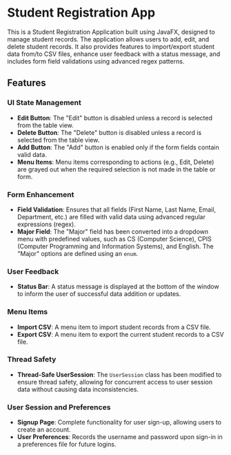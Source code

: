 # Student Registration App

This is a Student Registration Application built using JavaFX, designed to manage student records. The application allows users to add, edit, and delete student records. It also provides features to import/export student data from/to CSV files, enhance user feedback with a status message, and includes form field validations using advanced regex patterns.

## Features

### UI State Management
- **Edit Button**: The "Edit" button is disabled unless a record is selected from the table view.
- **Delete Button**: The "Delete" button is disabled unless a record is selected from the table view.
- **Add Button**: The "Add" button is enabled only if the form fields contain valid data.
- **Menu Items**: Menu items corresponding to actions (e.g., Edit, Delete) are grayed out when the required selection is not made in the table or form.

### Form Enhancement
- **Field Validation**: Ensures that all fields (First Name, Last Name, Email, Department, etc.) are filled with valid data using advanced regular expressions (regex).
- **Major Field**: The "Major" field has been converted into a dropdown menu with predefined values, such as CS (Computer Science), CPIS (Computer Programming and Information Systems), and English. The "Major" options are defined using an `enum`.

### User Feedback
- **Status Bar**: A status message is displayed at the bottom of the window to inform the user of successful data addition or updates.
  
### Menu Items
- **Import CSV**: A menu item to import student records from a CSV file.
- **Export CSV**: A menu item to export the current student records to a CSV file.

### Thread Safety
- **Thread-Safe UserSession**: The `UserSession` class has been modified to ensure thread safety, allowing for concurrent access to user session data without causing data inconsistencies.

### User Session and Preferences
- **Signup Page**: Complete functionality for user sign-up, allowing users to create an account.
- **User Preferences**: Records the username and password upon sign-in in a preferences file for future logins.
